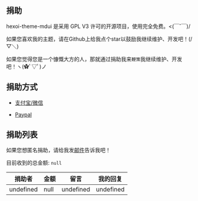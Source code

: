 ## 捐助
hexoi-theme-mdui 是采用 GPL V3 许可的开源项目，使用完全免费。<(￣ˇ￣)/

如果您喜欢我的主题，请在Github上给我点个star以鼓励我继续维护、开发吧！(/▽＼)

如果您觉得您是一个慷慨大方的人，那就通过捐助我来`鞭策`我继续维护、开发吧！ヽ(✿ﾟ▽ﾟ)ノ

## 捐助方式
- [支付宝/微信](/source/images/wap.png)

- [Paypal](https://paypal.me/iHalyul)

## 捐助列表
如果您想匿名捐助，请给我发[邮件](mailto:i@halyul.com)告诉我吧！

目前收到的总金额: `null`

捐助者 | 金额 | 留言 | 我的回复
------|-----|------|------
undefined | null | undefined | undefined
